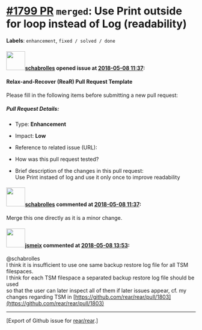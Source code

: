 [\#1799 PR](https://github.com/rear/rear/pull/1799) `merged`: Use Print outside for loop instead of Log (readability)
=====================================================================================================================

**Labels**: `enhancement`, `fixed / solved / done`

#### <img src="https://avatars.githubusercontent.com/u/19491077?u=0021b16ab426902cbe676f6831f41607bbe4d441&v=4" width="50">[schabrolles](https://github.com/schabrolles) opened issue at [2018-05-08 11:37](https://github.com/rear/rear/pull/1799):

#### Relax-and-Recover (ReaR) Pull Request Template

Please fill in the following items before submitting a new pull request:

##### Pull Request Details:

-   Type: **Enhancement**

-   Impact: **Low**

-   Reference to related issue (URL):

-   How was this pull request tested?

-   Brief description of the changes in this pull request:  
    Use Print instaed of log and use it only once to improve readability

#### <img src="https://avatars.githubusercontent.com/u/19491077?u=0021b16ab426902cbe676f6831f41607bbe4d441&v=4" width="50">[schabrolles](https://github.com/schabrolles) commented at [2018-05-08 11:37](https://github.com/rear/rear/pull/1799#issuecomment-387374206):

Merge this one directly as it is a minor change.

#### <img src="https://avatars.githubusercontent.com/u/1788608?u=925fc54e2ce01551392622446ece427f51e2f0ce&v=4" width="50">[jsmeix](https://github.com/jsmeix) commented at [2018-05-08 13:53](https://github.com/rear/rear/pull/1799#issuecomment-387410124):

@schabrolles  
I think it is insufficient to use one same backup restore log file for
all TSM filespaces.  
I think for each TSM filespace a separated backup restore log file
should be used  
so that the user can later inspect all of them if later issues appear,
cf. my  
changes regarding TSM in
[https://github.com/rear/rear/pull/1803](https://github.com/rear/rear/pull/1803)

------------------------------------------------------------------------

\[Export of Github issue for
[rear/rear](https://github.com/rear/rear).\]
